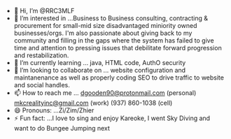 - 👋 Hi, I’m @RRC3MLF
- 👀 I’m interested in ...Business to Business consulting, contracting & procurement for small-mid size disadvantaged miniority owned businesses/orgs. I'm also passionate about giving back to my community and filling in the gaps where the system has failed to give time and attention to pressing issues that debilitate forward progression and restabilization.  
- 🌱 I’m currently learning ... java, HTML code, AuthO security 
- 💞️ I’m looking to collaborate on ... website configuration and maintanenance as well as properly coding SEO to drive traffic to website and social handles. 
- 📫 How to reach me ... dgooden90@protonmail.com (personal) mkcrealityinc@gmail.com (work) (937) 860-1038 (cell) 
- 😄 Pronouns: ...Zi/Zim/Zhier
- ⚡ Fun fact: ...I love to sing and enjoy Kareoke, I went Sky Diving and want to do Bungee Jumping next

<!---
RRC3MLF/RRC3MLF is a ✨ special ✨ repository because its `README.md` (this file) appears on your GitHub profile.
You can click the Preview link to take a look at your changes.
--->
